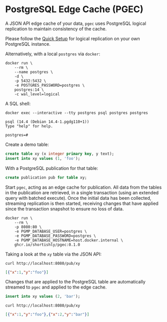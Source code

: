 # PostgreSQL Edge Cache (PGEC)

A JSON API edge cache of your data, `pgec` uses PostgreSQL
logical replication to maintain consistency of the cache.

Please follow the [Quick
Setup](https://www.postgresql.org/docs/current/logical-replication-quick-setup.html)
for logical replication on your own PostgreSQL instance.

Alternatively, with a local `postgres` via `docker`:

```shell
docker run \
    --rm \
    --name postgres \
    -d \
    -p 5432:5432 \
    -e POSTGRES_PASSWORD=postgres \
    postgres:14 \
    -c wal_level=logical
```

A SQL shell:

```shell
docker exec --interactive --tty postgres psql postgres postgres

psql (14.4 (Debian 14.4-1.pgdg110+1))
Type "help" for help.

postgres=#
```

Create a demo table:

```sql
create table xy (x integer primary key, y text);
insert into xy values (1, 'foo');
```

With a PostgreSQL publication for that table:

```sql
create publication pub for table xy;
```

Start `pgec`, acting as an edge cache for publication. All data from
the tables in the publication are retrieved, in a single transaction
(using an extended query with batched execute). Once the initial data
has been collected, streaming replication is then started, receiving
changes that have applied since the transaction snapshot to ensure no
loss of data.

```shell
docker run \
    --rm \
    -p 8080:80 \
    -e PGMP_DATABASE_USER=postgres \
    -e PGMP_DATABASE_PASSWORD=postgres \
    -e PGMP_DATABASE_HOSTNAME=host.docker.internal \
    ghcr.io/shortishly/pgec:0.1.0
```

Taking a look at the `xy` table via the JSON API:

```shell
curl http://localhost:8080/pub/xy
```

```json
[{"x":1,"y":"foo"}]
```

Changes that are applied to the PostgreSQL table are automatically
streamed to `pgec` and applied to the edge cache.

```sql
insert into xy values (2, 'bar');
```

```shell
curl http://localhost:8080/pub/xy
```

```json
[{"x":1,"y":"foo"},{"x":2,"y":"bar"}]
```
